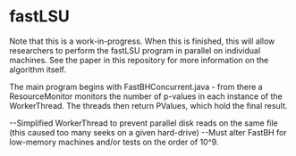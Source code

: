 # fastLSU
Note that this is a work-in-progress. When this is finished, this will
allow researchers to perform the fastLSU program in parallel on individual machines.
See the paper in this repository for more information on the algorithm itself.

The main program begins with FastBHConcurrent.java - from there a ResourceMonitor
monitors the number of p-values in each instance of the WorkerThread. The threads
then return PValues, which hold the final result.

--Simplified WorkerThread to prevent parallel disk reads on the same file (this
caused too many seeks on a given hard-drive)
--Must alter FastBH for low-memory machines and/or tests on the order of 10^9.